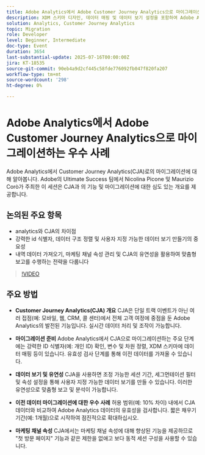 ```yaml
---
title: Adobe Analytics에서 Adobe Customer Journey Analytics으로 마이그레이션하는 우수 사례
description: XDM 스키마 디자인, 데이터 매핑 및 데이터 보기 설정을 포함하여 Adobe Analytics에서 Customer Journey Analytics(CJA)로 마이그레이션하기 위한 필수 단계 및 모범 사례에 대해 알아봅니다.
solution: Analytics, Customer Journey Analytics
topic: Migration
role: Developer
level: Beginner, Intermediate
doc-type: Event
duration: 3654
last-substantial-update: 2025-07-16T00:00:00Z
jira: KT-18535
source-git-commit: 90eb4a9d2cf445c58fde776092fb047f820fa207
workflow-type: tm+mt
source-wordcount: '298'
ht-degree: 0%

---
```



# Adobe Analytics에서 Adobe Customer Journey Analytics으로 마이그레이션하는 우수 사례

Adobe Analytics에서 Customer Journey Analytics(CJA)로의 마이그레이션에 대해 알아봅니다. Adobe의 Ultimate Success 팀에서 Nicolina Picone 및 Maurizio Corò가 주최한 이 세션은 CJA과 의 기능 및 마이그레이션에 대한 심도 있는 개요를 제공합니다.

## 논의된 주요 항목

* analytics와 CJA의 차이점
* 강력한 id 식별자, 데이터 구조 정렬 및 사용자 지정 가능한 데이터 보기 만들기의 중요성
* 내역 데이터 가져오기, 마케팅 채널 속성 관리 및 CJA의 유연성을 활용하여 맞춤형 보고를 수행하는 전략을 다룹니다

>[!VIDEO](https://video.tv.adobe.com/v/3464911/?learn=on&enablevpops)

## 주요 방법

* **Customer Journey Analytics(CJA) 개요** CJA은 단일 트랙 이벤트가 아닌 여러 접점(예: 모바일, 웹, CRM, 콜 센터)에서 전체 고객 여정에 중점을 둔 Adobe Analytics의 발전된 기능입니다. 실시간 데이터 처리 및 조작이 가능합니다.

* **마이그레이션 준비** Adobe Analytics에서 CJA으로 마이그레이션하는 주요 단계에는 강력한 ID 식별자(예: 개인 ID) 확인, 변수 및 차원 정렬, XDM 스키마에 데이터 매핑 등이 있습니다. 유효성 검사 단계를 통해 이전 데이터를 가져올 수 있습니다.

* **데이터 보기 및 유연성** CJA을 사용하면 조정 가능한 세션 기간, 세그먼테이션 필터 및 속성 설정을 통해 사용자 지정 가능한 데이터 보기를 만들 수 있습니다. 이러한 유연성으로 맞춤형 보고 및 분석이 가능합니다.

* **이전 데이터 마이그레이션에 대한 우수 사례** 허용 범위(예: 10% 차이) 내에서 CJA 데이터와 비교하여 Adobe Analytics 데이터의 유효성을 검사합니다. 짧은 채우기 기간(예: 1개월)으로 시작하여 점진적으로 확대하십시오.

* **마케팅 채널 속성** CJA에서는 마케팅 채널 속성에 대해 향상된 기능을 제공하므로 &quot;첫 방문 페이지&quot; 기능과 같은 제한을 없애고 보다 동적 세션 구성을 사용할 수 있습니다.
